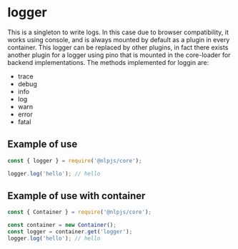 # logger

This is a singleton to write logs. In this case due to browser compatibility, it works using console, and is always mounted by default as a plugin in every container.
This logger can be replaced by other plugins, in fact there exists another plugin for a logger using pino that is mounted in the core-loader for backend implementations.
The methods implemented for loggin are:
- trace
- debug
- info
- log
- warn
- error
- fatal

## Example of use

```javascript
const { logger } = require('@nlpjs/core');

logger.log('hello'); // hello
```

## Example of use with container

```javascript
const { Container } = require('@nlpjs/core');

const container = new Container();
const logger = container.get('logger');
logger.log('hello'); // hello
```